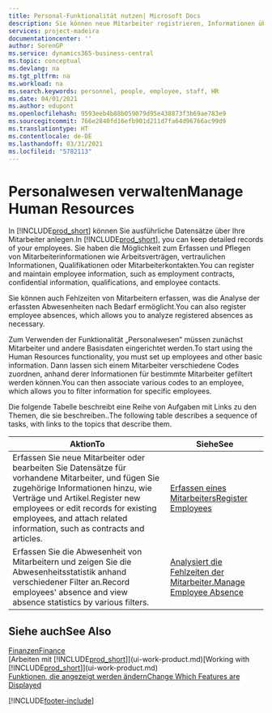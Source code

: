 ```yaml
---
title: Personal-Funktionalität nutzen| Microsoft Docs
description: Sie können neue Mitarbeiter registrieren, Informationen über bestehende Mitarbeiter bearbeiten und Fehlzeiten aufzeichnen und analysieren.
services: project-madeira
documentationcenter: ''
author: SorenGP
ms.service: dynamics365-business-central
ms.topic: conceptual
ms.devlang: na
ms.tgt_pltfrm: na
ms.workload: na
ms.search.keywords: personnel, people, employee, staff, HR
ms.date: 04/01/2021
ms.author: edupont
ms.openlocfilehash: 9593eeb4b88b059079d95e438873f3b69ae783e9
ms.sourcegitcommit: 766e2840fd16efb901d211d7fa64d96766ac99d9
ms.translationtype: HT
ms.contentlocale: de-DE
ms.lasthandoff: 03/31/2021
ms.locfileid: "5782113"
---
```

# <a name="manage-human-resources"></a><span data-ttu-id="643f4-103">Personalwesen verwalten</span><span class="sxs-lookup"><span data-stu-id="643f4-103">Manage Human Resources</span></span>
<span data-ttu-id="643f4-104">In [!INCLUDE[prod_short](includes/prod_short.md)] können Sie ausführliche Datensätze über Ihre Mitarbeiter anlegen.</span><span class="sxs-lookup"><span data-stu-id="643f4-104">In [!INCLUDE[prod_short](includes/prod_short.md)], you can keep detailed records of your employees.</span></span> <span data-ttu-id="643f4-105">Sie haben die Möglichkeit zum Erfassen und Pflegen von Mitarbeiterinformationen wie Arbeitsverträgen, vertraulichen Informationen, Qualifikationen oder Mitarbeiterkontakten.</span><span class="sxs-lookup"><span data-stu-id="643f4-105">You can register and maintain employee information, such as employment contracts, confidential information, qualifications, and employee contacts.</span></span>

<span data-ttu-id="643f4-106">Sie können auch Fehlzeiten von Mitarbeitern erfassen, was die Analyse der erfassten Abwesenheiten nach Bedarf ermöglicht.</span><span class="sxs-lookup"><span data-stu-id="643f4-106">You can also register employee absences, which allows you to analyze registered absences as necessary.</span></span>

<span data-ttu-id="643f4-107">Zum Verwenden der Funktionalität „Personalwesen” müssen zunächst Mitarbeiter und andere Basisdaten eingerichtet werden.</span><span class="sxs-lookup"><span data-stu-id="643f4-107">To start using the Human Resources functionality, you must set up employees and other basic information.</span></span> <span data-ttu-id="643f4-108">Dann lassen sich einem Mitarbeiter verschiedene Codes zuordnen, anhand derer Informationen für bestimmte Mitarbeiter gefiltert werden können.</span><span class="sxs-lookup"><span data-stu-id="643f4-108">You can then associate various codes to an employee, which allows you to filter information for specific employees.</span></span>

<span data-ttu-id="643f4-109">Die folgende Tabelle beschreibt eine Reihe von Aufgaben mit Links zu den Themen, die sie beschreiben..</span><span class="sxs-lookup"><span data-stu-id="643f4-109">The following table describes a sequence of tasks, with links to the topics that describe them.</span></span>

| <span data-ttu-id="643f4-110">Aktion</span><span class="sxs-lookup"><span data-stu-id="643f4-110">To</span></span> | <span data-ttu-id="643f4-111">Siehe</span><span class="sxs-lookup"><span data-stu-id="643f4-111">See</span></span> |
| --- | --- |
| <span data-ttu-id="643f4-112">Erfassen Sie neue Mitarbeiter oder bearbeiten Sie Datensätze für vorhandene Mitarbeiter, und fügen Sie zugehörige Informationen hinzu, wie Verträge und Artikel.</span><span class="sxs-lookup"><span data-stu-id="643f4-112">Register new employees or edit records for existing employees, and attach related information, such as contracts and articles.</span></span> |[<span data-ttu-id="643f4-113">Erfassen eines Mitarbeiters</span><span class="sxs-lookup"><span data-stu-id="643f4-113">Register Employees</span></span>](hr-how-register-employees.md) |
| <span data-ttu-id="643f4-114">Erfassen Sie die Abwesenheit von Mitarbeitern und zeigen Sie die Abwesenheitsstatistik anhand verschiedener Filter an.</span><span class="sxs-lookup"><span data-stu-id="643f4-114">Record employees' absence and view absence statistics by various filters.</span></span> |[<span data-ttu-id="643f4-115">Analysiert die Fehlzeiten der Mitarbeiter.</span><span class="sxs-lookup"><span data-stu-id="643f4-115">Manage Employee Absence</span></span>](hr-how-manage-absence.md) |

## <a name="see-also"></a><span data-ttu-id="643f4-116">Siehe auch</span><span class="sxs-lookup"><span data-stu-id="643f4-116">See Also</span></span>
[<span data-ttu-id="643f4-117">Finanzen</span><span class="sxs-lookup"><span data-stu-id="643f4-117">Finance</span></span>](finance.md)  
<span data-ttu-id="643f4-118">[Arbeiten mit [!INCLUDE[prod_short](includes/prod_short.md)]](ui-work-product.md)</span><span class="sxs-lookup"><span data-stu-id="643f4-118">[Working with [!INCLUDE[prod_short](includes/prod_short.md)]](ui-work-product.md)</span></span>  
[<span data-ttu-id="643f4-119">Funktionen, die angezeigt werden ändern</span><span class="sxs-lookup"><span data-stu-id="643f4-119">Change Which Features are Displayed</span></span>](ui-experiences.md)        


[!INCLUDE[footer-include](includes/footer-banner.md)]